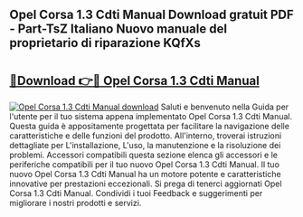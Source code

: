 ## Opel Corsa 1.3 Cdti Manual Download gratuit PDF - Part-TsZ Italiano Nuovo manuale del proprietario di riparazione KQfXs

# <h2><a href="http://dffoong.blite.top/?on=Opel+Corsa+1.3+Cdti+Manual">🔗Download 👉🔴 Opel Corsa 1.3 Cdti Manual</a></h2>

[![Opel Corsa 1.3 Cdti Manual download](https://i.imgur.com/lujVjoI.png)](http://dffoong.blite.top/?on=Opel+Corsa+1.3+Cdti+Manual)
Saluti e benvenuto nella Guida per l'utente per il tuo sistema appena implementato Opel Corsa 1.3 Cdti Manual. Questa guida è appositamente progettata per facilitare la navigazione delle caratteristiche e delle funzioni del prodotto. All'interno, troverai istruzioni dettagliate per L'installazione, L'uso, la manutenzione e la risoluzione dei problemi. Accessori compatibili questa sezione elenca gli accessori e le periferiche compatibili per il tuo nuovo Opel Corsa 1.3 Cdti Manual. Il tuo nuovo Opel Corsa 1.3 Cdti Manual ha un motore potente e caratteristiche innovative per prestazioni eccezionali. Si prega di tenerci aggiornati Opel Corsa 1.3 Cdti Manual. Condividi i tuoi Feedback e suggerimenti per migliorare i nostri prodotti e servizi.
